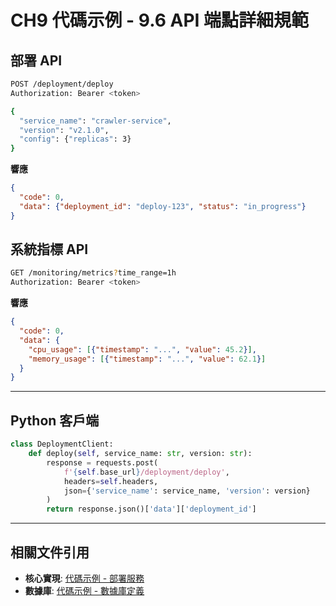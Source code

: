 # CH9 代碼示例 - 9.6 API 端點詳細規範

## 部署 API

```bash
POST /deployment/deploy
Authorization: Bearer <token>

{
  "service_name": "crawler-service",
  "version": "v2.1.0",
  "config": {"replicas": 3}
}
```

**響應**
```json
{
  "code": 0,
  "data": {"deployment_id": "deploy-123", "status": "in_progress"}
}
```

## 系統指標 API

```bash
GET /monitoring/metrics?time_range=1h
Authorization: Bearer <token>
```

**響應**
```json
{
  "code": 0,
  "data": {
    "cpu_usage": [{"timestamp": "...", "value": 45.2}],
    "memory_usage": [{"timestamp": "...", "value": 62.1}]
  }
}
```

---

## Python 客戶端

```python
class DeploymentClient:
    def deploy(self, service_name: str, version: str):
        response = requests.post(
            f'{self.base_url}/deployment/deploy',
            headers=self.headers,
            json={'service_name': service_name, 'version': version}
        )
        return response.json()['data']['deployment_id']
```

---

## 相關文件引用

- **核心實現**: [代碼示例 - 部署服務](ch9-code-01-deployment-service.md)
- **數據庫**: [代碼示例 - 數據庫定義](ch9-code-02-database-schema.md)
